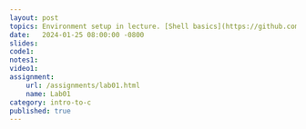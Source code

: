 ```yaml
---
layout: post
topics: Environment setup in lecture. [Shell basics](https://github.com/usfca-cs-tools/docs/blob/main/shell-basics.md), [git basics](https://github.com/usfca-cs-tools/docs/blob/main/git-basics.md)
date:   2024-01-25 08:00:00 -0800
slides: 
code1: 
notes1: 
video1: 
assignment:
    url: /assignments/lab01.html
    name: Lab01
category: intro-to-c
published: true
---
```

